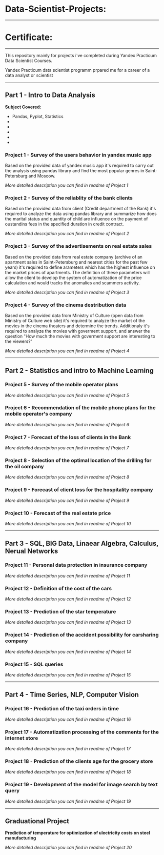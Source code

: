 # Data-Scientist-Projects:
<hr />

<h1> Certificate:</h1>

____

This repository mainly for projects i've completed during Yandex Practicum Data Scientist Courses.

Yandex Practicum data scientist programm prpared me for a career of a data analyst or scientist

<hr />

## Part 1 - Intro to Data Analysis

**Subject Covered:**

-  Pandas, Pyplot, Statistics
-  
- 
- 
- 
- 

### Project 1  - Survey of the users behavior in yandex music app

Based on the provided data of yandex music app it's required to carry out the analysis using pandas library and find the most popular genres in Saint-Petersburg and Moscow. 

*More detailed description you can find in readme of Project 1*

### Project 2  - Survey of the reliablity of the bank clients

Based on the provided data from client (Credit department of the Bank) it's required to analyze the data using pandas library and summarize how does the marital status and quantity of child are influence on the payment of oustandins fees in the specified duration in credit contract.

*More detailed description you can find in readme of Project 2*

### Project 3  - Survey of the advertisements on real estate sales

Based on the provided data from real estate company (archive of an apartment sales in Saint-Petersburg and nearest cities for the past few years) it's required to define arameters which has the highest influence on the market prices of apartments. The definition of these parameters will allow the client to develop the system of automatization  of the price calculation and would tracks the anomalies and scammers activity.

*More detailed description you can find in readme of Project 3*

### Project 4  - Survey of the cinema destribution data

Based on the provided data from Ministry of Culture (open data from Ministry of Culture web site) it's required to analyze the market of the movies in the cinema theaters and determine the trends. Additionaly it's required to analyze the movies with goverment support, and answer the question "How much the movies with goverment support are interesting to the viewers?"

*More detailed description you can find in readme of Project 4*

<hr />

## Part 2 - Statistics and intro to Machine Learning

### Project 5 - Survey of the mobile operator plans

*More detailed description you can find in readme of Project 5*

### Project 6  - Recommendation of the mobile phone plans for the mobile operator's company

*More detailed description you can find in readme of Project 6*

### Project 7  - Forecast of the loss of clients in the Bank

*More detailed description you can find in readme of Project 7*

### Project 8  - Selection of the optimal location of the drilling for the oil company

*More detailed description you can find in readme of Project 8*

### Project 9  - Forecast of client loss for the hospitality company 

*More detailed description you can find in readme of Project 9*

### Project 10 - Forecast of the real estate price

*More detailed description you can find in readme of Project 10*

<hr />

## Part 3 - SQL, BIG Data, Linaear Algebra, Calculus, Nerual Networks

### Project 11 - Personal data protection in insurance company

*More detailed description you can find in readme of Project 11*

### Project 12 - Definition of the cost of the cars

*More detailed description you can find in readme of Project 12*

### Project 13 - Prediction of the star temperature

*More detailed description you can find in readme of Project 13*

### Project 14 - Prediction of the accident possibility for carsharing company

*More detailed description you can find in readme of Project 14*

### Project 15 - SQL queries

*More detailed description you can find in readme of Project 15*

<hr />

## Part 4 - Time Series, NLP, Computer Vision
 
### Project 16 - Prediction of the taxi orders in time

*More detailed description you can find in readme of Project 16*

### Project 17 - Automatization processing of the comments for the internet store

*More detailed description you can find in readme of Project 17*

### Project 18 - Prediction of the clients age for the grocery store

*More detailed description you can find in readme of Project 18*

### Project 19 - Development of the model for image search by text query

*More detailed description you can find in readme of Project 19*

<hr />

## Graduational Project

**Prediction of temperature for optimization of ulectricity costs on steel manufacturing** 

*More detailed description you can find in readme of Project 20*




